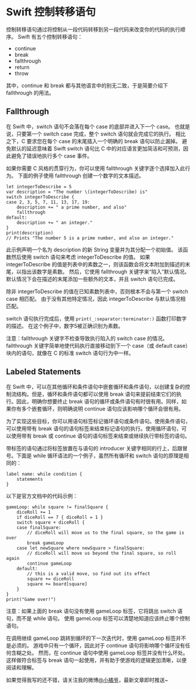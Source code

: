 # Swift 控制转移语句
控制转移语句通过将控制从一段代码转移到另一段代码来改变你的代码的执行顺序。 Swift 有五个控制转移语句：
- continue
- break
- fallthrough
- return
- throw

其中，continue 和 break 都与其他语言中的别无二致，于是简要介绍下 fallthrough 的用法。
## Fallthrough
在 Swift 中，switch 语句不会落在每个 case 的底部并进入下一个 case。 也就是说，只要第一个 switch case 完成，整个 switch 语句就会完成它的执行。 相比之下，C 要求您在每个 case 的末尾插入一个明确的 break 语句以防止漏掉。 避免默认的延迟意味着 Swift switch 语句比 C 中的对应语言更加简洁和可预测，因此避免了错误地执行多个 case 事件。

如果你需要 C 风格的贯穿行为，你可以使用 fallthrough 关键字逐个选择加入此行为。 下面的例子使用 fallthrough 创建一个数字的文本描述。
```
let integerToDescribe = 5
var description = "The number \(integerToDescribe) is"
switch integerToDescribe {
case 2, 3, 5, 7, 11, 13, 17, 19:
    description += " a prime number, and also"
    fallthrough
default:
    description += " an integer."
}
print(description)
// Prints "The number 5 is a prime number, and also an integer."
```
此示例声明一个名为 description 的新 String 变量并为其分配一个初始值。 该函数然后使用 switch 语句来考虑 integerToDescribe 的值。 如果
 integerToDescribe 的值是列表中的素数之一，则该函数会将文本附加到描述的末尾，以指出该数字是素数。 然后，它使用 fallthrough 关键字来“陷入”默认情况。 默认情况下会在描述的末尾添加一些额外的文本，并且 switch 语句已完成。

除非 integerToDescribe 的值在已知素数列表中，否则根本不会与第一个 switch case 相匹配。 由于没有其他特定情况，因此 integerToDescribe 与默认情况相匹配。

switch 语句执行完成后，使用 `print(_:separator:terminator:)` 函数打印数字的描述。 在这个例子中，数字5被正确识别为素数。

注意：fallthrough 关键字不检查导致执行陷入的 switch case 的情况。 fallthrough 关键字简单地使代码执行直接移动到下一个 case（或 default case）块内的语句，就像在 C 的标准 switch 语句行为中一样。
## Labeled Statements
在 Swift 中，可以在其他循环和条件语句中嵌套循环和条件语句，以创建复杂的控制流结构。但是，循环和条件语句都可以使用 break 语句来提前结束它们的执行。因此，明确你想要终止 break 语句的循环或条件语句有时很有用。同样，如果你有多个嵌套循环，则明确说明 continue 语句应该影响哪个循环会很有用。

为了实现这些目标，你可以用语句标签标记循环语句或条件语句。使用条件语句，可以使用带有 break 语句的语句标签来结束标记语句的执行。使用循环语句，可以使用带有 break 或 continue 语句的语句标签来结束或继续执行带标签的语句。

带标签的语句通过将标签放置在与语句的 introducer 关键字相同的行上，后跟冒号。下面是 while 循环语法的一个例子，虽然所有循环和 switch 语句的原理是相同的：
```
label name: while condition {
    statements
}
```
以下是官方文档中的代码示例：
```
gameLoop: while square != finalSquare {
    diceRoll += 1
    if diceRoll == 7 { diceRoll = 1 }
    switch square + diceRoll {
    case finalSquare:
        // diceRoll will move us to the final square, so the game is over
        break gameLoop
    case let newSquare where newSquare > finalSquare:
        // diceRoll will move us beyond the final square, so roll again
        continue gameLoop
    default:
        // this is a valid move, so find out its effect
        square += diceRoll
        square += board[square]
    }
}
print("Game over!")
```
注意：如果上面的 break 语句没有使用 gameLoop 标签，它将跳出 switch 语句，而不是 while 语句。 使用 gameLoop 标签可以清楚地知道应该终止哪个控制语句。

在调用继续 gameLoop 跳转到循环的下一次迭代时，使用 gameLoop 标签并不是必须的。 游戏中只有一个循环，因此对于 continue 语句将影响哪个循环没有任何含糊之处。 然而，在 continue 语句中使用 gameLoop 标签并没有什么坏处。 这样做符合标签与 break 语句一起使用，并有助于使游戏的逻辑更加清晰，以便阅读和理解。

如果觉得我写的还不错，请关注我的微博[@小橘爷](http://weibo.com/yanghaoyu0225)，最新文章即时推送~